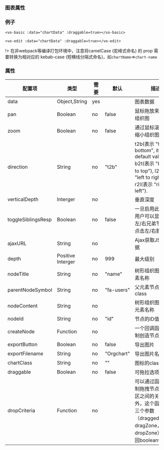 ### 图表属性

### 例子

`<vo-basic :data="chartData" :draggable=true></vo-basic>`

`<vo-edit :data="chartData" :draggable=true></vo-edit>`

!> 在非webpack等编译打包环境中，注意将camelCase (驼峰式命名) 的 prop 需要转换为相对应的 kebab-case (短横线分隔式命名)，如`chartName`=>`chart-name`

### 属性

<table>
  <thead>
    <tr><th>配置项</th><th>类型</th><th style="width:90px">需要</th><th>默认</th><th>描述</th></tr>
  </thead>
  <tbody>
    <tr>
      <td>data</td><td>Object,String</td><td>yes</td><td></td><td>图表数据</td>
    </tr>
    <tr>
      <td>pan</td><td>Boolean</td><td>no</td><td>false</td><td>鼠标拖放来平移该组织图</td>
    </tr>
    <tr>
      <td>zoom</td><td>Boolean</td><td>no</td><td>false</td><td>通过鼠标滚轮放大/缩小组织图</td>
    </tr>
    <tr>
      <td>direction</td><td>String</td><td>no</td><td>"t2b"</td><td>t2b(表示 "top to bottom", it's default value), b2t(表示 "bottom to top"), l2r(表示 "left to right"), r2l(表示 "right to left").</td>
    </tr>
    <tr>
      <td>verticalDepth</td><td>Interger</td><td>no</td><td></td><td>垂直深度</td>
    </tr>
    <tr>
      <td>toggleSiblingsResp</td><td>Boolean</td><td>no</td><td>false</td><td>一旦启用此选项，用户可以显示/隐藏左/右兄弟节点分别点击左/右箭头</td>
    </tr>
    <tr>
      <td>ajaxURL</td><td>String</td><td>no</td><td></td><td>Ajax获取JSON数据</td>
    </tr>
    <tr>
      <td>depth</td><td>Positive Interger</td><td>no</td><td>999</td><td>最大级别</td>
    </tr>
    <tr>
      <td>nodeTitle</td><td>String</td><td>no</td><td>"name"</td><td>树形组织图中的元素名称</td>
    </tr>
    <tr>
      <td>parentNodeSymbol</td><td>String</td><td>no</td><td>"fa-users"</td><td>父元素节点的图标class</td>
    </tr>
    <tr>
      <td>nodeContent</td><td>String</td><td>no</td><td></td><td>树形组织图中二级元素名称</td>
    </tr>
    <tr>
      <td>nodeId</td><td>String</td><td>no</td><td>"id"</td><td>节点的ID值</td>
    </tr>
    <tr>
      <td>createNode</td><td>Function</td><td>no</td><td></td><td>一个回调函数来定制创造节点的规则</td>
    </tr>
    <tr>
      <td>exportButton</td><td>Boolean</td><td>no</td><td>false</td><td>导出图片</td>
    </tr>
    <tr>
      <td>exportFilename</td><td>String</td><td>no</td><td>"Orgchart"</td><td>导出图片名称</td>
    </tr>
    <tr>
      <td>chartClass</td><td>String</td><td>no</td><td>""</td><td>图标的class</td>
    </tr>
    <tr>
      <td>draggable</td><td>Boolean</td><td>no</td><td>false</td><td>可拖拉选项</td>
    </tr>
    <tr>
      <td>dropCriteria</td><td>Function</td><td>no</td><td></td><td>可以通过函数来限制拖拽节点和放置区之间的关系。另外，这个函数接受三个参数（draggedNode，dragZone，dropZone），只返回boolean值。</td>
    </tr>
  </tbody>
</table>
